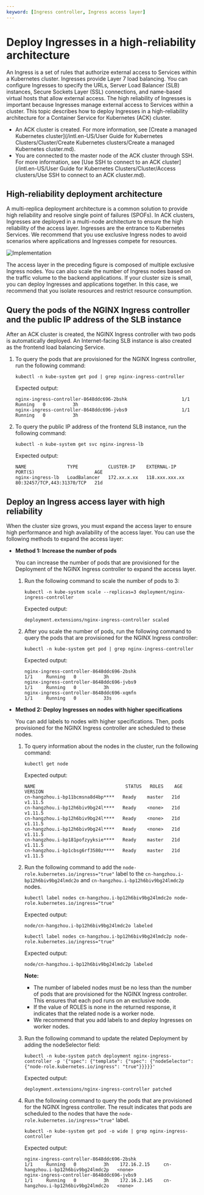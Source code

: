 ```yaml
---
keyword: [Ingress controller, Ingress access layer]
---
```


# Deploy Ingresses in a high-reliability architecture

An Ingress is a set of rules that authorize external access to Services within a Kubernetes cluster. Ingresses provide Layer 7 load balancing. You can configure Ingresses to specify the URLs, Server Load Balancer \(SLB\) instances, Secure Sockets Layer \(SSL\) connections, and name-based virtual hosts that allow external access. The high reliability of Ingresses is important because Ingresses manage external access to Services within a cluster. This topic describes how to deploy Ingresses in a high-reliability architecture for a Container Service for Kubernetes \(ACK\) cluster.

-   An ACK cluster is created. For more information, see [Create a managed Kubernetes cluster](/intl.en-US/User Guide for Kubernetes Clusters/Cluster/Create Kubernetes clusters/Create a managed Kubernetes cluster.md).
-   You are connected to the master node of the ACK cluster through SSH. For more information, see [Use SSH to connect to an ACK cluster](/intl.en-US/User Guide for Kubernetes Clusters/Cluster/Access clusters/Use SSH to connect to an ACK cluster.md).

## High-reliability deployment architecture

A multi-replica deployment architecture is a common solution to provide high reliability and resolve single point of failures \(SPOFs\). In ACK clusters, Ingresses are deployed in a multi-node architecture to ensure the high reliability of the access layer. Ingresses are the entrance to Kubernetes Services. We recommend that you use exclusive Ingress nodes to avoid scenarios where applications and Ingresses compete for resources.

![Implementation](https://static-aliyun-doc.oss-accelerate.aliyuncs.com/assets/img/en-US/5545359951/p10101.png)

The access layer in the preceding figure is composed of multiple exclusive Ingress nodes. You can also scale the number of Ingress nodes based on the traffic volume to the backend applications. If your cluster size is small, you can deploy Ingresses and applications together. In this case, we recommend that you isolate resources and restrict resource consumption.

## Query the pods of the NGINX Ingress controller and the public IP address of the SLB instance

After an ACK cluster is created, the NGINX Ingress controller with two pods is automatically deployed. An Internet-facing SLB instance is also created as the frontend load balancing Service.

1.  To query the pods that are provisioned for the NGINX Ingress controller, run the following command:

    ```
    kubectl -n kube-system get pod | grep nginx-ingress-controller
    ```

    Expected output:

    ```
    nginx-ingress-controller-8648ddc696-2bshk                    1/1     Running   0          3h
    nginx-ingress-controller-8648ddc696-jvbs9                    1/1     Running   0          3h
    ```

2.  To query the public IP address of the frontend SLB instance, run the following command:

    ```
    kubectl -n kube-system get svc nginx-ingress-lb
    ```

    Expected output:

    ```
    NAME               TYPE           CLUSTER-IP    EXTERNAL-IP      PORT(S)                      AGE
    nginx-ingress-lb   LoadBalancer   172.xx.x.xx   118.xxx.xxx.xx   80:32457/TCP,443:31370/TCP   21d
    ```


## Deploy an Ingress access layer with high reliability

When the cluster size grows, you must expand the access layer to ensure high performance and high availability of the access layer. You can use the following methods to expand the access layer:

-   **Method 1: Increase the number of pods**

    You can increase the number of pods that are provisioned for the Deployment of the NGINX Ingress controller to expand the access layer.

    1.  Run the following command to scale the number of pods to 3:

        ```
        kubectl -n kube-system scale --replicas=3 deployment/nginx-ingress-controller
        ```

        Expected output:

        ```
        deployment.extensions/nginx-ingress-controller scaled
        ```

    2.  After you scale the number of pods, run the following command to query the pods that are provisioned for the NGINX Ingress controller:

        ```
        kubectl -n kube-system get pod | grep nginx-ingress-controller
        ```

        Expected output:

        ```
        nginx-ingress-controller-8648ddc696-2bshk                    1/1     Running   0          3h
        nginx-ingress-controller-8648ddc696-jvbs9                    1/1     Running   0          3h
        nginx-ingress-controller-8648ddc696-xqmfn                    1/1     Running   0          33s
        ```

-   **Method 2: Deploy Ingresses on nodes with higher specifications**

    You can add labels to nodes with higher specifications. Then, pods provisioned for the NGINX Ingress controller are scheduled to these nodes.

    1.  To query information about the nodes in the cluster, run the following command:

        ```
        kubectl get node
        ```

        Expected output:

        ```
        NAME                                 STATUS   ROLES    AGE   VERSION
        cn-hangzhou.i-bp11bcmsna8d4bp****   Ready    master   21d   v1.11.5
        cn-hangzhou.i-bp12h6biv9bg24l****   Ready    <none>   21d   v1.11.5
        cn-hangzhou.i-bp12h6biv9bg24l****   Ready    <none>   21d   v1.11.5
        cn-hangzhou.i-bp12h6biv9bg24l****   Ready    <none>   21d   v1.11.5
        cn-hangzhou.i-bp181pofzyyksie****   Ready    master   21d   v1.11.5
        cn-hangzhou.i-bp1cbsg6rf3580z****   Ready    master   21d   v1.11.5
        ```

    2.  Run the following command to add the `node-role.kubernetes.io/ingress="true"` label to the `cn-hangzhou.i-bp12h6biv9bg24lmdc2o` and `cn-hangzhou.i-bp12h6biv9bg24lmdc2p` nodes.

        ```
        kubectl label nodes cn-hangzhou.i-bp12h6biv9bg24lmdc2o node-role.kubernetes.io/ingress="true"
        ```

        Expected output:

        ```
        node/cn-hangzhou.i-bp12h6biv9bg24lmdc2o labeled
        ```

        ```
        kubectl label nodes cn-hangzhou.i-bp12h6biv9bg24lmdc2p node-role.kubernetes.io/ingress="true"
        ```

        Expected output:

        ```
        node/cn-hangzhou.i-bp12h6biv9bg24lmdc2p labeled
        ```

        **Note:**

        -   The number of labeled nodes must be no less than the number of pods that are provisioned for the NGINX Ingress controller. This ensures that each pod runs on an exclusive node.
        -   If the value of ROLES is none in the returned response, it indicates that the related node is a worker node.
        -   We recommend that you add labels to and deploy Ingresses on worker nodes.
    3.  Run the following command to update the related Deployment by adding the nodeSelector field:

        ```
        kubectl -n kube-system patch deployment nginx-ingress-controller -p '{"spec": {"template": {"spec": {"nodeSelector": {"node-role.kubernetes.io/ingress": "true"}}}}}'
        ```

        Expected output:

        ```
        deployment.extensions/nginx-ingress-controller patched
        ```

    4.  Run the following command to query the pods that are provisioned for the NGINX Ingress controller. The result indicates that pods are scheduled to the nodes that have the `node-role.kubernetes.io/ingress="true"` label.

        ```
        kubectl -n kube-system get pod -o wide | grep nginx-ingress-controller
        ```

        Expected output:

        ```
        nginx-ingress-controller-8648ddc696-2bshk                    1/1     Running   0          3h    172.16.2.15     cn-hangzhou.i-bp12h6biv9bg24lmdc2p   <none>
        nginx-ingress-controller-8648ddc696-jvbs9                    1/1     Running   0          3h    172.16.2.145    cn-hangzhou.i-bp12h6biv9bg24lmdc2o   <none>
        ```


